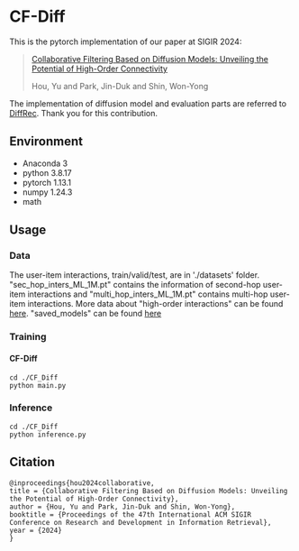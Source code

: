 # CF-Diff
This is the pytorch implementation of our paper at SIGIR 2024:
> [Collaborative Filtering Based on Diffusion Models: Unveiling the Potential of High-Order Connectivity](https://arxiv.org/pdf/2404.14240)
> 
> Hou, Yu and Park, Jin-Duk and Shin, Won-Yong

The implementation of diffusion model and evaluation parts are referred to [DiffRec](https://github.com/YiyanXu/DiffRec/tree/main). Thank you for this contribution.
## Environment
- Anaconda 3
- python 3.8.17
- pytorch 1.13.1
- numpy 1.24.3
- math

## Usage
### Data
The user-item interactions, train/valid/test, are in './datasets' folder. "sec_hop_inters_ML_1M.pt" contains the information of second-hop user-item interactions and "multi_hop_inters_ML_1M.pt" contains multi-hop user-item interactions.
More data about "high-order interactions" can be found [here](https://drive.google.com/drive/folders/1CJdlsNuDnLiiyh4iN1eRBGRAKZ3GfxZn?usp=drive_link). "saved_models" can be found [here](https://drive.google.com/drive/folders/1CJdlsNuDnLiiyh4iN1eRBGRAKZ3GfxZn?usp=drive_link)
### Training
#### CF-Diff
```
cd ./CF_Diff
python main.py
```

### Inference
```
cd ./CF_Diff
python inference.py
```
## Citation  

```
@inproceedings{hou2024collaborative,
title = {Collaborative Filtering Based on Diffusion Models: Unveiling the Potential of High-Order Connectivity},
author = {Hou, Yu and Park, Jin-Duk and Shin, Won-Yong},
booktitle = {Proceedings of the 47th International ACM SIGIR Conference on Research and Development in Information Retrieval},
year = {2024}
}
```
